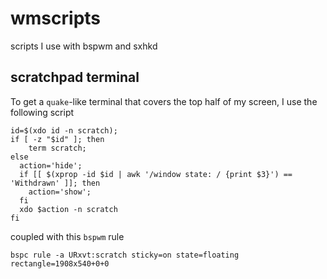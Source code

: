 # wmscripts
scripts I use with bspwm and sxhkd

## scratchpad terminal
To get a `quake`-like terminal that covers the top half of my screen, I use the following script
```
id=$(xdo id -n scratch);
if [ -z "$id" ]; then
    term scratch;
else
  action='hide';
  if [[ $(xprop -id $id | awk '/window state: / {print $3}') == 'Withdrawn' ]]; then
    action='show';
  fi
  xdo $action -n scratch
fi
```
coupled with this `bspwm` rule
```
bspc rule -a URxvt:scratch sticky=on state=floating rectangle=1908x540+0+0
```

